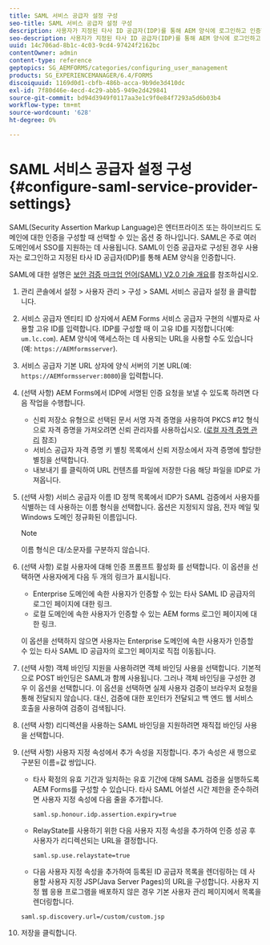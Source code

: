 ```yaml
---
title: SAML 서비스 공급자 설정 구성
seo-title: SAML 서비스 공급자 설정 구성
description: 사용자가 지정된 타사 ID 공급자(IDP)를 통해 AEM 양식에 로그인하고 인증할 수 있도록 SAML 서비스 공급자 설정을 구성할 수 있습니다.
seo-description: 사용자가 지정된 타사 ID 공급자(IDP)를 통해 AEM 양식에 로그인하고 인증할 수 있도록 SAML 서비스 공급자 설정을 구성할 수 있습니다.
uuid: 14c706ad-8b1c-4c03-9cd4-97424f2162bc
contentOwner: admin
content-type: reference
geptopics: SG_AEMFORMS/categories/configuring_user_management
products: SG_EXPERIENCEMANAGER/6.4/FORMS
discoiquuid: 1169d0d1-cbfb-486b-acca-9b9de3d410dc
exl-id: 7f80d46e-4ecd-4c29-abb5-949e2d429841
source-git-commit: bd94d3949f0117aa3e1c9f0e84f7293a5d6b03b4
workflow-type: tm+mt
source-wordcount: '628'
ht-degree: 0%

---
```


# SAML 서비스 공급자 설정 구성{#configure-saml-service-provider-settings}

SAML(Security Assertion Markup Language)은 엔터프라이즈 또는 하이브리드 도메인에 대한 인증을 구성할 때 선택할 수 있는 옵션 중 하나입니다. SAML은 주로 여러 도메인에서 SSO를 지원하는 데 사용됩니다. SAML이 인증 공급자로 구성된 경우 사용자는 로그인하고 지정된 타사 ID 공급자(IDP)를 통해 AEM 양식을 인증합니다.

SAML에 대한 설명은 [보안 검증 마크업 언어(SAML) V2.0 기술 개요](https://www.oasis-open.org/committees/download.php/20645/sstc-saml-tech-overview-2%200-draft-10.pdf)를 참조하십시오.

1. 관리 콘솔에서 설정 > 사용자 관리 > 구성 > SAML 서비스 공급자 설정 을 클릭합니다.
1. 서비스 공급자 엔티티 ID 상자에서 AEM Forms 서비스 공급자 구현의 식별자로 사용할 고유 ID를 입력합니다. IDP를 구성할 때 이 고유 ID를 지정합니다(예: `um.lc.com`). AEM 양식에 액세스하는 데 사용되는 URL을 사용할 수도 있습니다(예: `https://AEMformsserver`).
1. 서비스 공급자 기본 URL 상자에 양식 서버의 기본 URL(예: `https://AEMformsserver:8080`)을 입력합니다.
1. (선택 사항) AEM Forms에서 IDP에 서명된 인증 요청을 보낼 수 있도록 하려면 다음 작업을 수행합니다.

   * 신뢰 저장소 유형으로 선택된 문서 서명 자격 증명을 사용하여 PKCS #12 형식으로 자격 증명을 가져오려면 신뢰 관리자를 사용하십시오. ([로컬 자격 증명 관리](/help/forms/using/admin-help/local-credentials.md#managing-local-credentials) 참조)
   * 서비스 공급자 자격 증명 키 별칭 목록에서 신뢰 저장소에서 자격 증명에 할당한 별칭을 선택합니다.
   * 내보내기 를 클릭하여 URL 컨텐츠를 파일에 저장한 다음 해당 파일을 IDP로 가져옵니다.

1. (선택 사항) 서비스 공급자 이름 ID 정책 목록에서 IDP가 SAML 검증에서 사용자를 식별하는 데 사용하는 이름 형식을 선택합니다. 옵션은 지정되지 않음, 전자 메일 및 Windows 도메인 정규화된 이름입니다.

   >[!NOTE]
   >
   >이름 형식은 대/소문자를 구분하지 않습니다.

1. (선택 사항) 로컬 사용자에 대해 인증 프롬프트 활성화 를 선택합니다. 이 옵션을 선택하면 사용자에게 다음 두 개의 링크가 표시됩니다.

   * Enterprise 도메인에 속한 사용자가 인증할 수 있는 타사 SAML ID 공급자의 로그인 페이지에 대한 링크.
   * 로컬 도메인에 속한 사용자가 인증할 수 있는 AEM forms 로그인 페이지에 대한 링크.

   이 옵션을 선택하지 않으면 사용자는 Enterprise 도메인에 속한 사용자가 인증할 수 있는 타사 SAML ID 공급자의 로그인 페이지로 직접 이동됩니다.

1. (선택 사항) 객체 바인딩 지원을 사용하려면 객체 바인딩 사용을 선택합니다. 기본적으로 POST 바인딩은 SAML과 함께 사용됩니다. 그러나 객체 바인딩을 구성한 경우 이 옵션을 선택합니다. 이 옵션을 선택하면 실제 사용자 검증이 브라우저 요청을 통해 전달되지 않습니다. 대신, 검증에 대한 포인터가 전달되고 백 엔드 웹 서비스 호출을 사용하여 검증이 검색됩니다.
1. (선택 사항) 리디렉션을 사용하는 SAML 바인딩을 지원하려면 재직접 바인딩 사용을 선택합니다.
1. (선택 사항) 사용자 지정 속성에서 추가 속성을 지정합니다. 추가 속성은 새 행으로 구분된 이름=값 쌍입니다.

   * 타사 확정의 유효 기간과 일치하는 유효 기간에 대해 SAML 검증을 실행하도록 AEM Forms를 구성할 수 있습니다. 타사 SAML 어설션 시간 제한을 준수하려면 사용자 지정 속성에 다음 줄을 추가합니다.

      `saml.sp.honour.idp.assertion.expiry=true`

   * RelayState를 사용하기 위한 다음 사용자 지정 속성을 추가하여 인증 성공 후 사용자가 리디렉션되는 URL을 결정합니다.

      `saml.sp.use.relaystate=true`

   * 다음 사용자 지정 속성을 추가하여 등록된 ID 공급자 목록을 렌더링하는 데 사용할 사용자 지정 JSP(Java Server Pages)의 URL을 구성합니다. 사용자 지정 웹 응용 프로그램을 배포하지 않은 경우 기본 사용자 관리 페이지에서 목록을 렌더링합니다.

   `saml.sp.discovery.url=/custom/custom.jsp`

1. 저장을 클릭합니다.
